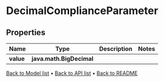 

# DecimalComplianceParameter


## Properties

| Name | Type | Description | Notes |
|------------ | ------------- | ------------- | -------------|
|**value** | **java.math.BigDecimal** |  |  |



[Back to Model list](../README.md#documentation-for-models) &#8226; [Back to API list](../README.md#documentation-for-api-endpoints) &#8226; [Back to README](../README.md)


